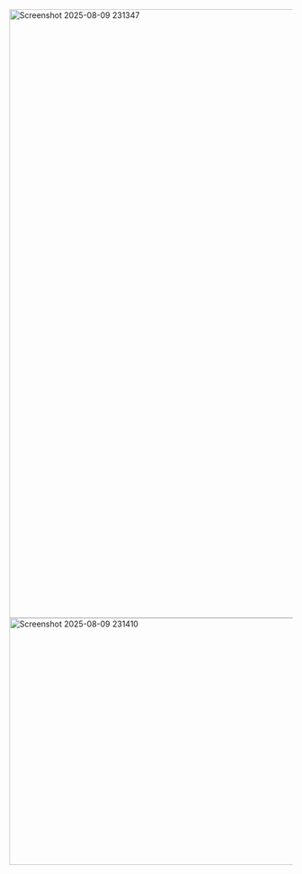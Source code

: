 <img width="1919" height="1082" alt="Screenshot 2025-08-09 231347" src="https://github.com/user-attachments/assets/0d5dd997-9258-4fc5-a8f4-b80255fa4471" />


<img width="884" height="439" alt="Screenshot 2025-08-09 231410" src="https://github.com/user-attachments/assets/326f534a-7559-4102-ae7d-286ce6c1ecc1" />
